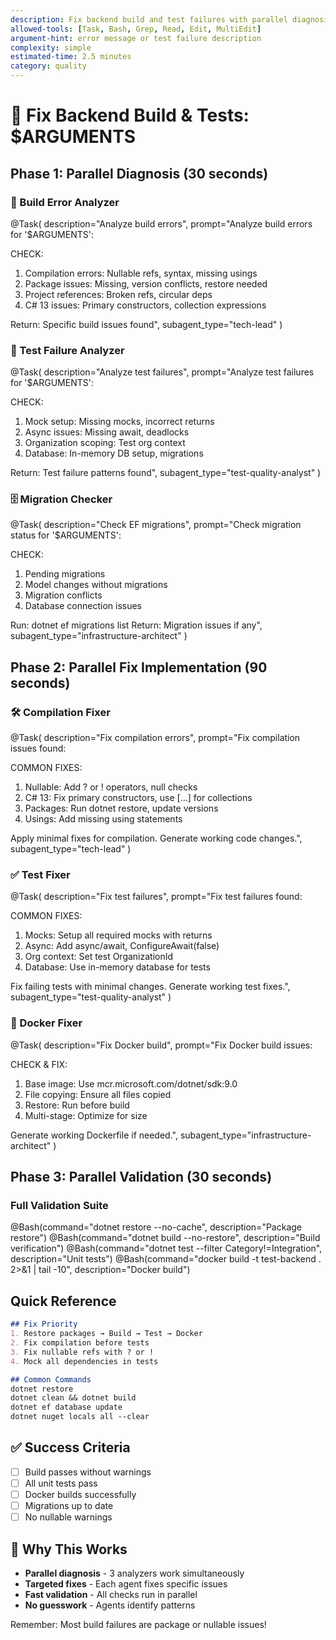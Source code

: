 ```yaml
---
description: Fix backend build and test failures with parallel diagnosis
allowed-tools: [Task, Bash, Grep, Read, Edit, MultiEdit]
argument-hint: error message or test failure description
complexity: simple
estimated-time: 2.5 minutes
category: quality
---
```


# 🔧 Fix Backend Build & Tests: $ARGUMENTS

## Phase 1: Parallel Diagnosis (30 seconds)

### 🔨 Build Error Analyzer
@Task(
  description="Analyze build errors",
  prompt="Analyze build errors for '$ARGUMENTS':
  
  CHECK:
  1. Compilation errors: Nullable refs, syntax, missing usings
  2. Package issues: Missing, version conflicts, restore needed
  3. Project references: Broken refs, circular deps
  4. C# 13 issues: Primary constructors, collection expressions
  
  Return: Specific build issues found",
  subagent_type="tech-lead"
)

### 🧪 Test Failure Analyzer
@Task(
  description="Analyze test failures",
  prompt="Analyze test failures for '$ARGUMENTS':
  
  CHECK:
  1. Mock setup: Missing mocks, incorrect returns
  2. Async issues: Missing await, deadlocks
  3. Organization scoping: Test org context
  4. Database: In-memory DB setup, migrations
  
  Return: Test failure patterns found",
  subagent_type="test-quality-analyst"
)

### 🗄️ Migration Checker
@Task(
  description="Check EF migrations",
  prompt="Check migration status for '$ARGUMENTS':
  
  CHECK:
  1. Pending migrations
  2. Model changes without migrations
  3. Migration conflicts
  4. Database connection issues
  
  Run: dotnet ef migrations list
  Return: Migration issues if any",
  subagent_type="infrastructure-architect"
)

## Phase 2: Parallel Fix Implementation (90 seconds)

### 🛠️ Compilation Fixer
@Task(
  description="Fix compilation errors",
  prompt="Fix compilation issues found:
  
  COMMON FIXES:
  1. Nullable: Add ? or ! operators, null checks
  2. C# 13: Fix primary constructors, use [...] for collections
  3. Packages: Run dotnet restore, update versions
  4. Usings: Add missing using statements
  
  Apply minimal fixes for compilation.
  Generate working code changes.",
  subagent_type="tech-lead"
)

### ✅ Test Fixer
@Task(
  description="Fix test failures",
  prompt="Fix test failures found:
  
  COMMON FIXES:
  1. Mocks: Setup all required mocks with returns
  2. Async: Add async/await, ConfigureAwait(false)
  3. Org context: Set test OrganizationId
  4. Database: Use in-memory database for tests
  
  Fix failing tests with minimal changes.
  Generate working test fixes.",
  subagent_type="test-quality-analyst"
)

### 🐳 Docker Fixer
@Task(
  description="Fix Docker build",
  prompt="Fix Docker build issues:
  
  CHECK & FIX:
  1. Base image: Use mcr.microsoft.com/dotnet/sdk:9.0
  2. File copying: Ensure all files copied
  3. Restore: Run before build
  4. Multi-stage: Optimize for size
  
  Generate working Dockerfile if needed.",
  subagent_type="infrastructure-architect"
)

## Phase 3: Parallel Validation (30 seconds)

### Full Validation Suite
@Bash(command="dotnet restore --no-cache", description="Package restore")
@Bash(command="dotnet build --no-restore", description="Build verification")
@Bash(command="dotnet test --filter Category!=Integration", description="Unit tests")
@Bash(command="docker build -t test-backend . 2>&1 | tail -10", description="Docker build")

## Quick Reference

```markdown
## Fix Priority
1. Restore packages → Build → Test → Docker
2. Fix compilation before tests
3. Fix nullable refs with ? or !
4. Mock all dependencies in tests

## Common Commands
dotnet restore
dotnet clean && dotnet build
dotnet ef database update
dotnet nuget locals all --clear
```

## ✅ Success Criteria
- [ ] Build passes without warnings
- [ ] All unit tests pass
- [ ] Docker builds successfully
- [ ] Migrations up to date
- [ ] No nullable warnings

## 🎯 Why This Works
- **Parallel diagnosis** - 3 analyzers work simultaneously
- **Targeted fixes** - Each agent fixes specific issues
- **Fast validation** - All checks run in parallel
- **No guesswork** - Agents identify patterns

Remember: Most build failures are package or nullable issues!